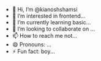 - 👋 Hi, I’m @kianoshshamsi
- 👀 I’m interested in frontend...
- 🌱 I’m currently learning basic...
- 💞️ I’m looking to collaborate on ...
- 📫 How to reach me not...
- 😄 Pronouns: ...
- ⚡ Fun fact: boy...

<!---
kianoshshamsi/kianoshshamsi is a ✨ special ✨ repository because its `README.md` (this file) appears on your GitHub profile.
You can click the Preview link to take a look at your changes.
--->
